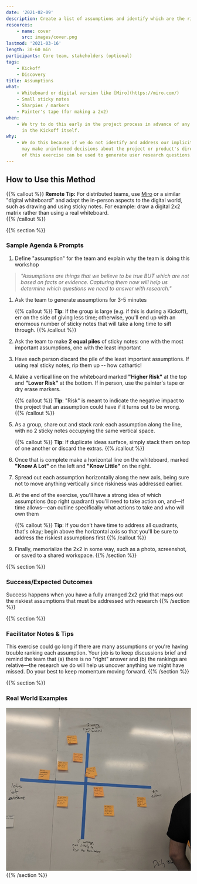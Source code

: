 ```yaml
---
date: '2021-02-09'
description: Create a list of assumptions and identify which are the riskiest
resources:
    - name: cover
      src: images/cover.png
lastmod: '2021-03-16'
length: 30-60 min
participants: Core team, stakeholders (optional)
tags:
    - Kickoff
    - Discovery
title: Assumptions
what:
    - Whiteboard or digital version like [Miro](https://miro.com/)
    - Small sticky notes
    - Sharpies / markers
    - Painter's tape (for making a 2x2)
when:
    - We try to do this early in the project process in advance of any user research—often
      in the Kickoff itself.
why:
    - We do this because if we do not identify and address our implicit assumptions, we
      may make uninformed decisions about the project or product's direction. The output
      of this exercise can be used to generate user research questions.
---
```


## How to Use this Method

{{% callout %}}
**Remote Tip:** For distributed teams, use [Miro](https://miro.com/) or a similar "digital whiteboard" and adapt the in-person aspects to the digital world, such as drawing and using sticky notes. For example: draw a digital 2x2 matrix rather than using a real whiteboard.  
 {{% /callout %}}

{{% section %}}

### Sample Agenda & Prompts

1. Define "assumption" for the team and explain why the team is doing this workshop

> _"Assumptions are things that we believe to be true BUT which are not based on facts or evidence. Capturing them now will help us determine which questions we need to answer with research."_

1. Ask the team to generate assumptions for 3-5 minutes

    {{% callout %}}
    **Tip**: If the group is large (e.g. if this is during a Kickoff), err on the side of giving less time; otherwise, you'll end up with an enormous number of sticky notes that will take a long time to sift through.
    {{% /callout %}}

1. Ask the team to make **2 equal piles** of sticky notes: one with the most important assumptions, one with the least important

1. Have each person discard the pile of the least important assumptions. If using real sticky notes, rip them up -- how cathartic!

1. Make a vertical line on the whiteboard marked **"Higher Risk"** at the top and **"Lower Risk"** at the bottom. If in person, use the painter's tape or dry erase markers.

    {{% callout %}}
    **Tip**: "Risk" is meant to indicate the negative impact to the project that an assumption could have if it turns out to be wrong.
    {{% /callout %}}

1. As a group, share out and stack rank each assumption along the line, with no 2 sticky notes occupying the same vertical space.

    {{% callout %}}
    **Tip**: If duplicate ideas surface, simply stack them on top of one another or discard the extras.
    {{% /callout %}}

1. Once that is complete make a horizontal line on the whiteboard, marked **"Know A Lot"** on the left and **"Know Little"** on the right.

1. Spread out each assumption horizontally along the new axis, being sure not to move anything vertically since riskiness was addressed earlier.

1. At the end of the exercise, you'll have a strong idea of which assumptions (top right quadrant) you'll need to take action on, and—if time allows—can outline specifically what actions to take and who will own them

    {{% callout %}}
    **Tip**: If you don’t have time to address all quadrants, that's okay; begin above the horizontal axis so that you'll be sure to address the riskiest assumptions first
    {{% /callout %}}

1. Finally, memorialize the 2x2 in some way, such as a photo, screenshot, or saved to a shared workspace.
   {{% /section %}}

{{% section %}}

### Success/Expected Outcomes

Success happens when you have a fully arranged 2x2 grid that maps out the riskiest assumptions that must be addressed with research
{{% /section %}}

{{% section %}}

### Facilitator Notes & Tips

This exercise could go long if there are many assumptions or you're having trouble ranking each assumption. Your job is to keep discussions brief and remind the team that (a) there is no "right" answer and (b) the rankings are relative—the research we do will help us uncover anything we might have missed. Do your best to keep momentum moving forward.
{{% /section %}}

{{% section %}}

### Real World Examples

![Image of a two by two chart plotting assumptions by likelihood to kill business and amount of evidence](images/example-2.jpg)
{{% /section %}}
